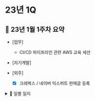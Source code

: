 # 23년 1Q

## 📌 23년 1월 1주차 요약
- [업무] 
	- CI/CD 파이프라인 관련 AWS 교육 세션
- [자기계발]

- [외주] 
	- [x] 크레벅스 / 네이버 익스퍼트 판매글 등록

<details>
<summary>📌 일별 일지</summary>
<div markdown="1">

### 230102 (월)
- [업무]
	- [x] 15 - 17 Nucube Phase3 6주차
- [자기계발]
	- [x] 크레벅스 재능 등록
	- [x] 네이버 익스퍼트 등록

### 230104 (수)
- [자기계발]
	- [x] 23-2 외주. 

</div>
</details>